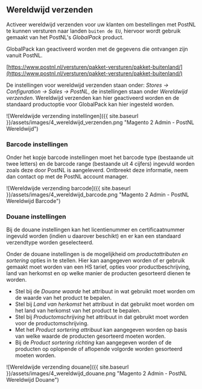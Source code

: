## Wereldwijd verzenden

Activeer wereldwijd verzenden voor uw klanten om bestellingen met PostNL te kunnen versturen naar landen `buiten de EU`, hiervoor wordt gebruik gemaakt van het PostNL's *GlobalPack* product.

GlobalPack kan geactiveerd worden met de gegevens die ontvangen zijn vanuit PostNL.

[https://www.postnl.nl/versturen/pakket-versturen/pakket-buitenland/](https://www.postnl.nl/versturen/pakket-versturen/pakket-buitenland/)

De instellingen voor wereldwijd verzenden staan onder: *Stores → Configuration → Sales → PostNL*, de instellingen staan onder *Wereldwijd verzenden*. Wereldwijd verzenden kan hier geactiveerd worden en de standaard productoptie voor GlobalPack kan hier ingesteld worden.

![Wereldwijde verzending instellingen]({{ site.baseurl }}/assets/images/4_wereldwijd_verzenden.png "Magento 2 Admin - PostNL Wereldwijd")

### Barcode instellingen
Onder het kopje barcode instellingen moet het barcode type (bestaande uit twee letters) en de barcode range (bestaande uit 4 cijfers) ingevuld worden zoals deze door PostNL is aangeleverd. Ontbreekt deze informatie, neem dan contact op met de PostNL account manager.

![Wereldwijde verzending barcode]({{ site.baseurl }}/assets/images/4_wereldwijd_barcode.png "Magento 2 Admin - PostNL Wereldwijd Barcode")

### Douane instellingen
Bij de douane instellingen kan het licentienummer en certificaatnummer ingevuld worden (indien u daarover beschikt) en er kan een standaard verzendtype worden geselecteerd.

Onder de douane instellingen is de mogelijkheid om *productattributen en sortering* opties in te stellen.
Hier kan aangegeven worden of er gebruik gemaakt moet worden van een HS tarief, opties voor productbeschrijving, land van herkomst en op welke manier de producten gesorteerd dienen te worden.

 - Stel bij de *Douane waarde* het attribuut in wat gebruikt moet worden om de waarde van het product te bepalen.
 - Stel bij *Land van herkomst* het attribuut in dat gebruikt moet worden om het land van herkomst van het product te bepalen.
 - Stel bij *Productomschrijving* het attribuut in dat gebruikt moet worden voor de productomschrijving.  
 - Met het *Product sortering attribuut* kan aangegeven worden op basis van welke waarde de producten gesorteerd moeten worden.
 - Bij de *Product sortering richting* kan aangegeven worden of de producten op oplopende of aflopende volgorde worden gesorteerd moeten worden.

![Wereldwijde verzending douane]({{ site.baseurl }}/assets/images/4_wereldwijd_douane.png "Magento 2 Admin - PostNL Wereldwijd Douane")
